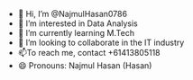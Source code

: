 - 👋 Hi, I’m @NajmulHasan0786
- 👀 I’m interested in Data Analysis
- 🌱 I’m currently learning M.Tech
- 💞️ I’m looking to collaborate in the IT industry 
- 📫To reach me, contact +61413805118
- 😄 Pronouns: Najmul Hasan (Hasan)
  

<!---
NajmulHasan0786/NajmulHasan0786 is a ✨ special ✨ repository because its `README.md` (this file) appears on your GitHub profile.
You can click the Preview link to take a look at your changes.
--->

